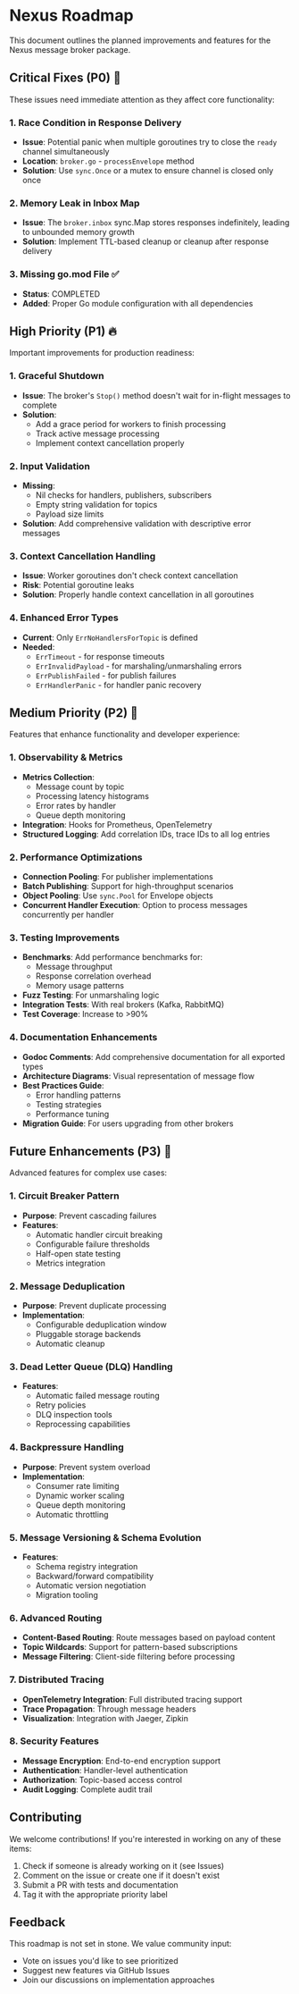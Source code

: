 # Nexus Roadmap

This document outlines the planned improvements and features for the Nexus message broker package.

## Critical Fixes (P0) 🚨

These issues need immediate attention as they affect core functionality:

### 1. Race Condition in Response Delivery
- **Issue**: Potential panic when multiple goroutines try to close the `ready` channel simultaneously
- **Location**: `broker.go` - `processEnvelope` method
- **Solution**: Use `sync.Once` or a mutex to ensure channel is closed only once

### 2. Memory Leak in Inbox Map
- **Issue**: The `broker.inbox` sync.Map stores responses indefinitely, leading to unbounded memory growth
- **Solution**: Implement TTL-based cleanup or cleanup after response delivery

### 3. Missing go.mod File ✅
- **Status**: COMPLETED
- **Added**: Proper Go module configuration with all dependencies

## High Priority (P1) 🔥

Important improvements for production readiness:

### 1. Graceful Shutdown
- **Issue**: The broker's `Stop()` method doesn't wait for in-flight messages to complete
- **Solution**: 
  - Add a grace period for workers to finish processing
  - Track active message processing
  - Implement context cancellation properly

### 2. Input Validation
- **Missing**: 
  - Nil checks for handlers, publishers, subscribers
  - Empty string validation for topics
  - Payload size limits
- **Solution**: Add comprehensive validation with descriptive error messages

### 3. Context Cancellation Handling
- **Issue**: Worker goroutines don't check context cancellation
- **Risk**: Potential goroutine leaks
- **Solution**: Properly handle context cancellation in all goroutines

### 4. Enhanced Error Types
- **Current**: Only `ErrNoHandlersForTopic` is defined
- **Needed**:
  - `ErrTimeout` - for response timeouts
  - `ErrInvalidPayload` - for marshaling/unmarshaling errors
  - `ErrPublishFailed` - for publish failures
  - `ErrHandlerPanic` - for handler panic recovery

## Medium Priority (P2) 🎯

Features that enhance functionality and developer experience:

### 1. Observability & Metrics
- **Metrics Collection**:
  - Message count by topic
  - Processing latency histograms
  - Error rates by handler
  - Queue depth monitoring
- **Integration**: Hooks for Prometheus, OpenTelemetry
- **Structured Logging**: Add correlation IDs, trace IDs to all log entries

### 2. Performance Optimizations
- **Connection Pooling**: For publisher implementations
- **Batch Publishing**: Support for high-throughput scenarios
- **Object Pooling**: Use `sync.Pool` for Envelope objects
- **Concurrent Handler Execution**: Option to process messages concurrently per handler

### 3. Testing Improvements
- **Benchmarks**: Add performance benchmarks for:
  - Message throughput
  - Response correlation overhead
  - Memory usage patterns
- **Fuzz Testing**: For unmarshaling logic
- **Integration Tests**: With real brokers (Kafka, RabbitMQ)
- **Test Coverage**: Increase to >90%

### 4. Documentation Enhancements
- **Godoc Comments**: Add comprehensive documentation for all exported types
- **Architecture Diagrams**: Visual representation of message flow
- **Best Practices Guide**: 
  - Error handling patterns
  - Testing strategies
  - Performance tuning
- **Migration Guide**: For users upgrading from other brokers

## Future Enhancements (P3) 🚀

Advanced features for complex use cases:

### 1. Circuit Breaker Pattern
- **Purpose**: Prevent cascading failures
- **Features**:
  - Automatic handler circuit breaking
  - Configurable failure thresholds
  - Half-open state testing
  - Metrics integration

### 2. Message Deduplication
- **Purpose**: Prevent duplicate processing
- **Implementation**:
  - Configurable deduplication window
  - Pluggable storage backends
  - Automatic cleanup

### 3. Dead Letter Queue (DLQ) Handling
- **Features**:
  - Automatic failed message routing
  - Retry policies
  - DLQ inspection tools
  - Reprocessing capabilities

### 4. Backpressure Handling
- **Purpose**: Prevent system overload
- **Implementation**:
  - Consumer rate limiting
  - Dynamic worker scaling
  - Queue depth monitoring
  - Automatic throttling

### 5. Message Versioning & Schema Evolution
- **Features**:
  - Schema registry integration
  - Backward/forward compatibility
  - Automatic version negotiation
  - Migration tooling

### 6. Advanced Routing
- **Content-Based Routing**: Route messages based on payload content
- **Topic Wildcards**: Support for pattern-based subscriptions
- **Message Filtering**: Client-side filtering before processing

### 7. Distributed Tracing
- **OpenTelemetry Integration**: Full distributed tracing support
- **Trace Propagation**: Through message headers
- **Visualization**: Integration with Jaeger, Zipkin

### 8. Security Features
- **Message Encryption**: End-to-end encryption support
- **Authentication**: Handler-level authentication
- **Authorization**: Topic-based access control
- **Audit Logging**: Complete audit trail

## Contributing

We welcome contributions! If you're interested in working on any of these items:

1. Check if someone is already working on it (see Issues)
2. Comment on the issue or create one if it doesn't exist
3. Submit a PR with tests and documentation
4. Tag it with the appropriate priority label

## Feedback

This roadmap is not set in stone. We value community input:

- Vote on issues you'd like to see prioritized
- Suggest new features via GitHub Issues
- Join our discussions on implementation approaches